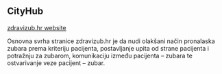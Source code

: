 ## CityHub

[zdravizub.hr website](http://zdravizub.hr/)

Osnovna svrha stranice zdravizub.hr je da nudi olakšani način pronalaska zubara prema kriteriju pacijenta, postavljanje upita od strane pacijenta i potražnju za zubarom, komunikaciju između pacijenta – zubara te ostvarivanje veze pacijent – zubar.
